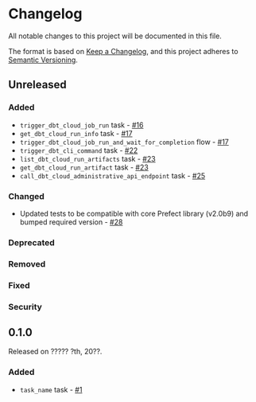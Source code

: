 # Changelog

All notable changes to this project will be documented in this file.

The format is based on [Keep a Changelog](https://keepachangelog.com/en/1.0.0/),
and this project adheres to [Semantic Versioning](https://semver.org/spec/v2.0.0.html).

## Unreleased

### Added

- `trigger_dbt_cloud_job_run` task - [#16](https://github.com/PrefectHQ/prefect-dbt/pull/16)
- `get_dbt_cloud_run_info` task - [#17](https://github.com/PrefectHQ/prefect-dbt/pull/17)
- `trigger_dbt_cloud_job_run_and_wait_for_completion` flow - [#17](https://github.com/PrefectHQ/prefect-dbt/pull/17)
- `trigger_dbt_cli_command` task - [#22](https://github.com/PrefectHQ/prefect-dbt/pull/22)
- `list_dbt_cloud_run_artifacts` task - [#23](https://github.com/PrefectHQ/prefect-dbt/pull/23)
- `get_dbt_cloud_run_artifact` task - [#23](https://github.com/PrefectHQ/prefect-dbt/pull/23)
- `call_dbt_cloud_administrative_api_endpoint` task - [#25](https://github.com/PrefectHQ/prefect-dbt/pull/25)

### Changed
- Updated tests to be compatible with core Prefect library (v2.0b9) and bumped required version - [#28](https://github.com/PrefectHQ/prefect-dbt/pull/28)

### Deprecated

### Removed

### Fixed

### Security

## 0.1.0

Released on ????? ?th, 20??.

### Added

- `task_name` task - [#1](https://github.com/PrefectHQ/prefect-dbt/pull/1)
